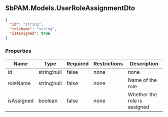 
<h2 id="tocS_SbPAM.Models.UserRoleAssignmentDto">SbPAM.Models.UserRoleAssignmentDto</h2>

<a id="schemasbpam.models.userroleassignmentdto"></a>
<a id="schema_SbPAM.Models.UserRoleAssignmentDto"></a>
<a id="tocSsbpam.models.userroleassignmentdto"></a>
<a id="tocssbpam.models.userroleassignmentdto"></a>

```json
{
  "id": "string",
  "roleName": "string",
  "isAssigned": true
}

```

### Properties

|Name|Type|Required|Restrictions|Description|
|---|---|---|---|---|
|id|string¦null|false|none|none|
|roleName|string¦null|false|none|Name of the role|
|isAssigned|boolean|false|none|Whether the role is assigned|


